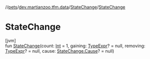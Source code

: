 //[pets](../../../index.md)/[dev.martianzoo.tfm.data](../index.md)/[StateChange](index.md)/[StateChange](-state-change.md)

# StateChange

[jvm]\
fun [StateChange](-state-change.md)(count: [Int](https://kotlinlang.org/api/latest/jvm/stdlib/kotlin/-int/index.html) = 1, gaining: [TypeExpr](../../dev.martianzoo.tfm.pets.ast/-type-expr/index.md)? = null, removing: [TypeExpr](../../dev.martianzoo.tfm.pets.ast/-type-expr/index.md)? = null, cause: [StateChange.Cause](-cause/index.md)? = null)
